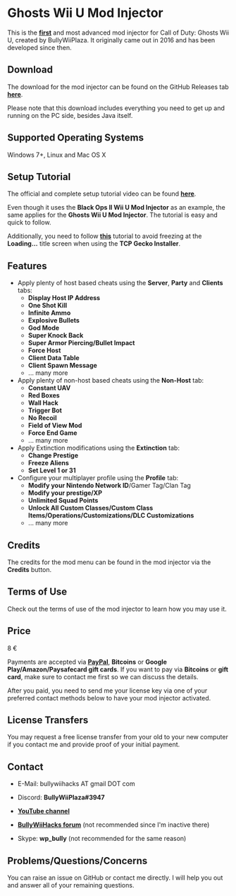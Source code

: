 # Ghosts Wii U Mod Injector

This is the **[first](https://www.youtube.com/watch?v=bz_sIOfcFTA)** and most advanced mod injector for Call of Duty: Ghosts Wii U, created by BullyWiiPlaza. It originally came out in 2016 and has been developed since then.

## Download

The download for the mod injector can be found on the GitHub Releases tab [**here**](https://github.com/BullyWiiPlaza/Ghosts-WiiU-Mod-Injector/releases/latest).

Please note that this download includes everything you need to get up and running on the PC side, besides Java itself.

## Supported Operating Systems

Windows 7+, Linux and Mac OS X

## Setup Tutorial

The official and complete setup tutorial video can be found **[here](https://www.youtube.com/watch?v=OYDzD_j0LrA)**.

Even though it uses the **Black Ops II Wii U Mod Injector** as an example, the same applies for the **Ghosts Wii U Mod Injector**. The tutorial is easy and quick to follow.

Additionally, you need to follow **[this](https://www.youtube.com/watch?v=rU_XJWmKPzw)** tutorial to avoid freezing at the **Loading...** title screen when using the **TCP Gecko Installer**.

## **Features**

* Apply plenty of host based cheats using the **Server**, **Party** and **Clients** tabs:
  * **Display Host IP Address**
  * **One Shot Kill**
  * **Infinite Ammo**
  * **Explosive Bullets**
  * **God Mode**
  * **Super Knock Back**
  * **Super Armor Piercing/Bullet Impact**
  * **Force Host**
  * **Client Data Table**
  * **Client Spawn Message**
  * ... many more
* Apply plenty of non-host based cheats using the **Non-Host** tab:
  * **Constant UAV**
  * **Red Boxes**
  * **Wall Hack**
  * **Trigger Bot**
  * **No Recoil**
  * **Field of View Mod**
  * **Force End Game**
  * ... many more
* Apply Extinction modifications using the **Extinction** tab:
  * **Change Prestige**
  * **Freeze Aliens**
  * **Set Level 1 or 31**
* Configure your multiplayer profile using the **Profile** tab:
  * **Modify your Nintendo Network ID**/Gamer Tag/Clan Tag
  * **Modify your prestige/XP**
  * **Unlimited Squad Points**
  * **Unlock All Custom Classes/Custom Class Items/Operations/Customizations/DLC Customizations**
  * ... many more

## Credits

The credits for the mod menu can be found in the mod injector via the **Credits** button.

## Terms of Use

Check out the terms of use of the mod injector to learn how you may use it.

## **Price**

8 €

Payments are accepted via **[PayPal](https://www.paypal.me/bullywiiplaza)**, **Bitcoins** or **Google Play/Amazon/Paysafecard gift cards**. If you want to pay via **Bitcoins** or **gift card**, make sure to contact me first so we can discuss the details.

After you paid, you need to send me your license key via one of your preferred contact methods below to have your mod injector activated.

## License Transfers

You may request a free license transfer from your old to your new computer if you contact me and provide proof of your initial payment.

## Contact

* E-Mail: bullywiihacks AT gmail DOT com
* Discord: **BullyWiiPlaza#3947**

* **[YouTube channel](https://www.youtube.com/user/BullyWiiPlaza)**
* **[BullyWiiHacks forum](https://bullywiihacks.forumotion.com/u1)** (not recommended since I'm inactive there)
* Skype: **wp_bully** (not recommended for the same reason)

## Problems/Questions/Concerns

You can raise an issue on GitHub or contact me directly. I will help you out and answer all of your remaining questions.